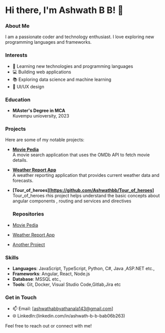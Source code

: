 # Hi there, I'm Ashwath B B! 👋

### About Me
I am a passionate coder and technology enthusiast. I love exploring new programming languages and frameworks. 

### Interests
- 🌱 Learning new technologies and programming languages
- 💻 Building web applications
- 📚 Exploring data science and machine learning
- 🎨 UI/UX design
  
### Education
- **MAster's Degree in MCA**  
  Kuvempu unioversity, 2023

### Projects
Here are some of my notable projects:
- **[Movie Pedia](https://github.com/Ashwathbb/Movie_Pedia)**  
  A movie search application that uses the OMDb API to fetch movie details.

- **[Weather Report App](https://github.com/Ashwathbb/Weather-Report-Application)**  
  A weather reporting application that provides current weather data and forecasts.

- **[Tour_of_heroes][https://github.com/Ashwathbb/Tour_of_heroes]**  
  Tour_of_heroes rhis project helps understand the basic concepts about angular components , routing and services and directives

  ### Repositories

- [Movie Pedia](https://github.com/Ashwathbb/Movie_Pedia)
- [Weather Report App](https://github.com/Ashwathbb/Weather-Report-Application)
- [Another Project](https://github.com/Ashwathbb/Tour_of_heroes)

### Skills
- **Languages**: JavaScript, TypeScript, Python, C#, Java ,ASP.NET etc.,
- **Frameworks**: Angular, React, Node.js
- **Database**: MSSQL etc.,
- **Tools**: Git, Docker, Visual Studio Code,Gitlab,Jira etc

### Get in Touch
- 📫 Email: [ashwathabbyathanala143@gmail.com]
- 🌐 LinkedIn:(linkedin.com/in/ashwath-b-b-bab06b263)

Feel free to reach out or connect with me!
